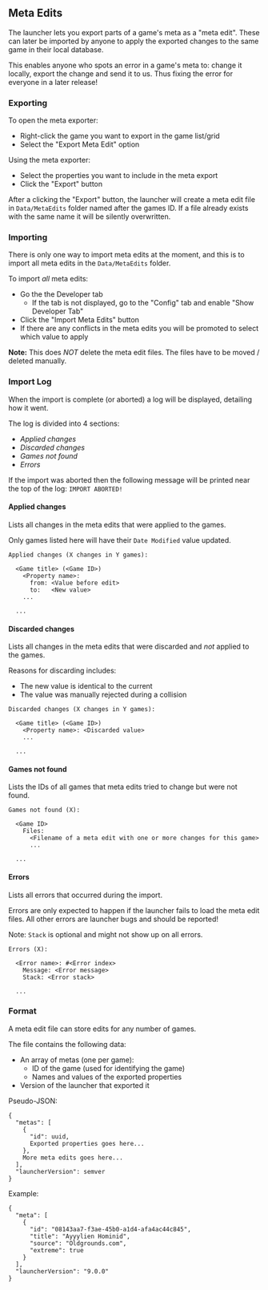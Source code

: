 ## Meta Edits

The launcher lets you export parts of a game's meta as a "meta edit". These can later be imported by anyone to apply the exported changes to the same game in their local database.

This enables anyone who spots an error in a game's meta to: change it locally, export the change and send it to us. Thus fixing the error for everyone in a later release!

### Exporting

To open the meta exporter:
* Right-click the game you want to export in the game list/grid
* Select the "Export Meta Edit" option

Using the meta exporter:
* Select the properties you want to include in the meta export
* Click the "Export" button

After a clicking the "Export" button, the launcher will create a meta edit file in ``Data/MetaEdits`` folder named after the games ID. If a file already exists with the same name it will be silently overwritten.

### Importing

There is only one way to import meta edits at the moment, and this is to import all meta edits in the ``Data/MetaEdits`` folder.

To import *all* meta edits:
* Go the the Developer tab
    - If the tab is not displayed, go to the "Config" tab and enable "Show Developer Tab"
* Click the "Import Meta Edits" button
* If there are any conflicts in the meta edits you will be promoted to select which value to apply

**Note:** This does *NOT* delete the meta edit files. The files have to be moved / deleted manually.

### Import Log

When the import is complete (or aborted) a log will be displayed, detailing how it went.

The log is divided into 4 sections:
- *Applied changes*
- *Discarded changes*
- *Games not found*
- *Errors*

If the import was aborted then the following message will be printed near the top of the log: ``IMPORT ABORTED!``

#### Applied changes

Lists all changes in the meta edits that were applied to the games.

Only games listed here will have their ``Date Modified`` value updated.

```
Applied changes (X changes in Y games):

  <Game title> (<Game ID>)
    <Property name>:
      from: <Value before edit>
      to:   <New value>
    ...

  ...
```

#### Discarded changes

Lists all changes in the meta edits that were discarded and *not* applied to the games.

Reasons for discarding includes:
* The new value is identical to the current
* The value was manually rejected during a collision

```
Discarded changes (X changes in Y games):

  <Game title> (<Game ID>)
    <Property name>: <Discarded value>
    ...

  ...
```

#### Games not found

Lists the IDs of all games that meta edits tried to change but were not found.

```
Games not found (X):

  <Game ID>
    Files:
      <Filename of a meta edit with one or more changes for this game>
      ...

  ...
```

#### Errors

Lists all errors that occurred during the import.

Errors are only expected to happen if the launcher fails to load the meta edit files. All other errors are launcher bugs and should be reported!

Note: ``Stack`` is optional and might not show up on all errors.

```
Errors (X):

  <Error name>: #<Error index>
    Message: <Error message>
    Stack: <Error stack>

  ...
```

### Format

A meta edit file can store edits for any number of games.

The file contains the following data:
* An array of metas (one per game):
    - ID of the game (used for identifying the game)
    - Names and values of the exported properties
* Version of the launcher that exported it

Pseudo-JSON:
```
{
  "metas": [
    {
      "id": uuid,
      Exported properties goes here...
    },
    More meta edits goes here...
  ],
  "launcherVersion": semver
}
```

Example:
```
{
  "meta": [
    {
      "id": "08143aa7-f3ae-45b0-a1d4-afa4ac44c845",
      "title": "Ayyylien Hominid",
      "source": "Oldgrounds.com",
      "extreme": true
    }
  ],
  "launcherVersion": "9.0.0"
}
```
